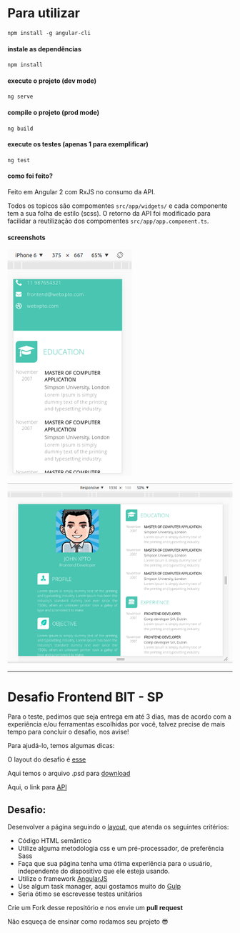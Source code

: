 # Para utilizar

    npm install -g angular-cli

#### instale as dependências

    npm install

#### execute o projeto (dev mode)

    ng serve

#### compile o projeto (prod mode)

    ng build

#### execute os testes (apenas 1 para exemplificar)
    
    ng test

#### como foi feito?

Feito em Angular 2 com RxJS no consumo da API. 

Todos os topicos são compomentes `src/app/widgets/` e cada componente tem a sua folha de estilo (scss).
O retorno da API foi modificado para facilidar a reutilização dos compomentes `src/app/app.component.ts`.

#### screenshots

![Print 01](docs/print01.png)

![Print 02](docs/print02.png)

<hr/>

# Desafio Frontend BIT - SP

Para o teste, pedimos que seja entrega em até 3 dias, mas de acordo com a experiência e/ou ferramentas escolhidas por você, talvez precise de mais tempo para concluir o desafio, nos avise!

Para ajudá-lo, temos algumas dicas:

O layout do desafio é [esse](https://ucarecdn.com/a3d9551d-8bb1-4e58-b152-0832dbffd5a2/testeb2w.jpg)


Aqui temos o arquivo .psd para [download](https://drive.google.com/open?id=0BwJHZ1PdHAcGalV4U0NGTWMzSW8)

Aqui, o link para [API](http://www.mocky.io/v2/57dfec211000009020598073)

## Desafio:
Desenvolver a página seguindo o [layout](https://ucarecdn.com/a3d9551d-8bb1-4e58-b152-0832dbffd5a2/testeb2w.jpg), que atenda os seguintes critérios:
- Código HTML semântico
- Utilize alguma metodologia css e um pré-processador, de preferência Sass
- Faça que sua página tenha uma ótima experiência para o usuário, independente do dispositivo que ele esteja usando.
- Utilize o framework [AngularJS](https://angularjs.org/)
- Use algum task manager, aqui gostamos muito do [Gulp](http://gulpjs.com/)
- Seria ótimo se escrevesse testes unitários

Crie um Fork desse repositório e nos envie um **pull request**

Não esqueça de ensinar como rodamos seu projeto :sunglasses:
